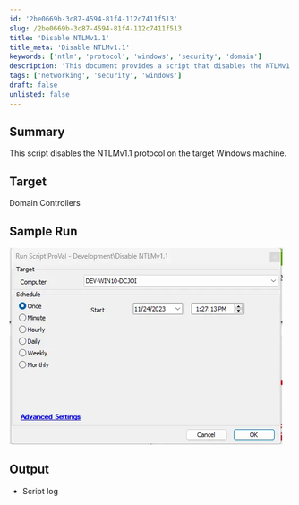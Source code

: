 ```yaml
---
id: '2be0669b-3c87-4594-81f4-112c7411f513'
slug: /2be0669b-3c87-4594-81f4-112c7411f513
title: 'Disable NTLMv1.1'
title_meta: 'Disable NTLMv1.1'
keywords: ['ntlm', 'protocol', 'windows', 'security', 'domain']
description: 'This document provides a script that disables the NTLMv1.1 protocol on target Windows machines, specifically designed for use on Domain Controllers. It includes a sample run and output log details.'
tags: ['networking', 'security', 'windows']
draft: false
unlisted: false
---
```


## Summary

This script disables the NTLMv1.1 protocol on the target Windows machine.

## Target

Domain Controllers

## Sample Run

![Sample Run](../../../static/img/docs/2be0669b-3c87-4594-81f4-112c7411f513/image_1.webp)

## Output

- Script log


